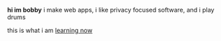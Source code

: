 **hi im bobby** i make web apps, i like privacy focused software, and i play drums

this is what i am [learning now](https://www.youtube.com/watch?v=Illirbol0NU)
